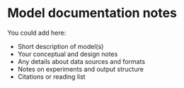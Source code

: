 # Model documentation notes

You could add here:
- Short description of model(s)
- Your conceptual and design notes
- Any details about data sources and formats
- Notes on experiments and output structure
- Citations or reading list
